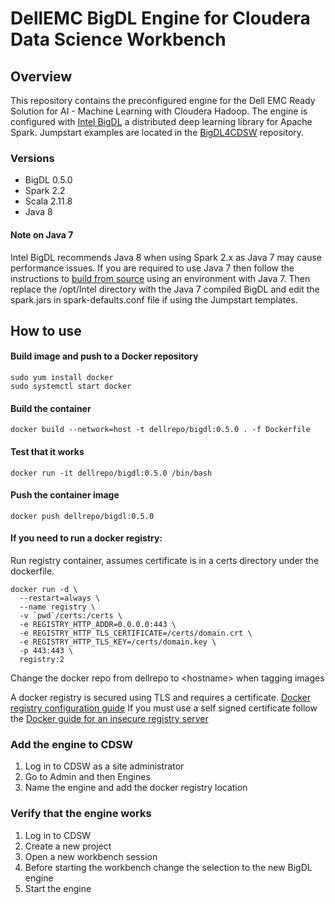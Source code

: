 # DellEMC BigDL Engine for Cloudera Data Science Workbench

## Overview
This repository contains the preconfigured engine for the Dell EMC Ready Solution for AI - Machine Learning with Cloudera Hadoop. The engine is configured with [Intel BigDL](https://bigdl-project.github.io/master/#whitepaper/) a distributed deep learning library for Apache Spark. Jumpstart examples are located in the [BigDL4CDSW](https://github.com/dell-ai-engineering/BigDL4CDSW) repository.

### Versions
- BigDL 0.5.0
- Spark 2.2
- Scala 2.11.8
- Java 8

#### Note on Java 7
Intel BigDL recommends Java 8 when using Spark 2.x as Java 7 may cause performance issues. If you are required to use Java 7 then follow the instructions to [build from source](https://bigdl-project.github.io/master/#ScalaUserGuide/install-build-src/#download-bigdl-source) using an environment with Java 7. Then replace the /opt/Intel directory with the Java 7 compiled BigDL and edit the spark.jars in spark-defaults.conf file if using the Jumpstart templates.

## How to use
#### Build image and push to a Docker repository
    sudo yum install docker
    sudo systemctl start docker
#### Build the container
    docker build --network=host -t dellrepo/bigdl:0.5.0 . -f Dockerfile
#### Test that it works
    docker run -it dellrepo/bigdl:0.5.0 /bin/bash
#### Push the container image
    docker push dellrepo/bigdl:0.5.0

#### If you need to run a docker registry: 
Run registry container, assumes certificate is in a certs directory under the dockerfile.
```
docker run -d \
  --restart=always \
  --name registry \
  -v `pwd`/certs:/certs \
  -e REGISTRY_HTTP_ADDR=0.0.0.0:443 \
  -e REGISTRY_HTTP_TLS_CERTIFICATE=/certs/domain.crt \
  -e REGISTRY_HTTP_TLS_KEY=/certs/domain.key \
  -p 443:443 \
  registry:2
```
Change the docker repo from dellrepo to \<hostname\> when tagging images

A docker registry is secured using TLS and requires a certificate. [Docker registry configuration guide](https://docs.docker.com/registry/deploying/)
If you must use a self signed certificate follow the [Docker guide for an insecure registry server](https://docs.docker.com/registry/insecure/#use-self-signed-certificates)

### Add the engine to CDSW
1. Log in to CDSW as a site administrator
2. Go to Admin and then Engines
3. Name the engine and add the docker registry location

### Verify that the engine works
1. Log in to CDSW
2. Create a new project
3. Open a new workbench session
4. Before starting the workbench change the selection to the new BigDL engine
5. Start the engine
